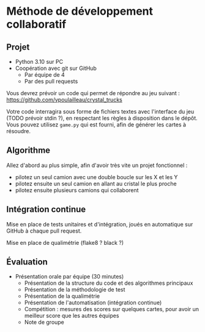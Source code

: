# Méthode de développement collaboratif

## Projet

* Python 3.10 sur PC
* Coopération avec git sur GitHub
  * Par équipe de 4
  * Par des pull requests

Vous devrez prévoir un code qui permet de répondre au jeu suivant : https://github.com/vpoulailleau/crystal_trucks

Votre code interragira sous forme de fichiers textes avec l'interface du jeu (TODO prévoir stdin ?), en respectant les règles à disposition dans le dépôt. Vous pouvez utilisez `game.py` qui est fourni, afin de générer les cartes à résoudre.

## Algorithme

Allez d'abord au plus simple, afin d'avoir très vite un projet fonctionnel :
* pilotez un seul camion avec une double boucle sur les X et les Y
* pilotez ensuite un seul camion en allant au cristal le plus proche
* pilotez ensuite plusieurs camions qui collaborent

## Intégration continue

Mise en place de tests unitaires et d'intégration, joués en automatique sur GitHub à chaque pull request.

Mise en place de qualimétrie (flake8 ? black ?)

## Évaluation

* Présentation orale par équipe (30 minutes)
  * Présentation de la structure du code et des algorithmes principaux
  * Présentation de la méthodologie de test
  * Présentation de la qualimétrie
  * Présentation de l'automatisation (intégration continue)
  * Compétition : mesures des scores sur quelques cartes, pour avoir un meilleur score que les autres équipes
  * Note de groupe
